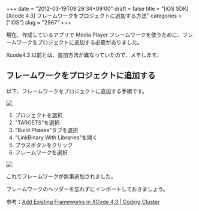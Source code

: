 +++
date = "2012-03-19T09:29:34+09:00"
draft = false
title = "[iOS SDK][Xcode 4.3] フレームワークをプロジェクトに追加する方法"
categories = ["iOS"]
slug = "2987"
+++

現在、作成しているアプリで Media Player フレームワークを使うために、フレームワークをプロジェクトに追加する必要がありました。

Xcode4.3 以前とは、追加方法が異なっていたので、メモします。

## フレームワークをプロジェクトに追加する

以下、フレームワークをプロジェクトに追加する手順です。

![](/images/2012/03/2987_1.png)

1. プロジェクトを選択
1. "TARGETS"を選択
1. "Build Phases"タブを選択
1. "LinkBinary With Libraries"を開く
1. プラスボタンをクリック
1. フレームワークを選択

![](/images/2012/03/2987_2.png)

これでフレームワークが無事追加されました。

フレームワークのヘッダーを忘れずにインポートしておきましょう。

参考：[Add Existing Frameworks in XCode 4.3 | Coding Cluster](http://codingcluster.blogspot.jp/2011/10/add-existing-frameworks-in-xcode-43.html)
